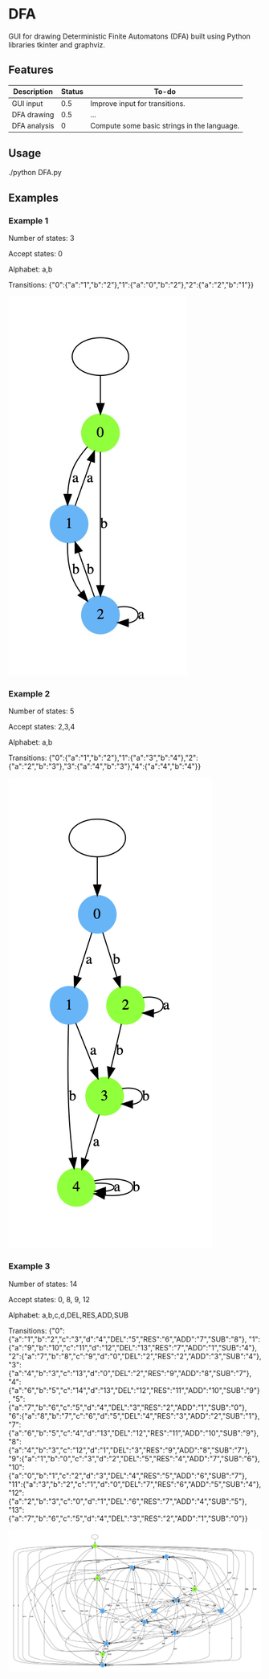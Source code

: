 # DFA
GUI for drawing Deterministic Finite Automatons (DFA) built using Python libraries tkinter and graphviz.

## Features
 Description | Status | To-do
 --- | --- | --- |
 GUI input | 0.5 | Improve input for transitions.
 DFA drawing | 0.5 | ...
 DFA analysis | 0 | Compute some basic strings in the language. 

## Usage
./python DFA.py 

## Examples

### Example 1
Number of states: 3

Accept states: 0

Alphabet: a,b

Transitions: {"0":{"a":"1","b":"2"},"1":{"a":"0","b":"2"},"2":{"a":"2","b":"1"}}

![alt text](https://github.com/jackbullen/DFA/blob/main/pics/3state.jpg)

### Example 2
Number of states: 5

Accept states: 2,3,4

Alphabet: a,b

Transitions: {"0":{"a":"1","b":"2"},"1":{"a":"3","b":"4"},"2":{"a":"2","b":"3"},"3":{"a":"4","b":"3"},"4":{"a":"4","b":"4"}}

![alt text](https://github.com/jackbullen/DFA/blob/main/pics/5state.png)

### Example 3
Number of states: 14

Accept states: 0, 8, 9, 12

Alphabet: a,b,c,d,DEL,RES,ADD,SUB

Transitions: {"0":{"a":"1","b":"2","c":"3","d":"4","DEL":"5","RES":"6","ADD":"7","SUB":"8"},
"1":{"a":"9","b":"10","c":"11","d":"12","DEL":"13","RES":"7","ADD":"1","SUB":"4"},
"2":{"a":"7","b":"8","c":"9","d":"0","DEL":"2","RES":"2","ADD":"3","SUB":"4"},
"3":{"a":"4","b":"3","c":"13","d":"0","DEL":"2","RES":"9","ADD":"8","SUB":"7"},
"4":{"a":"6","b":"5","c":"14","d":"13","DEL":"12","RES":"11","ADD":"10","SUB":"9"},
"5":{"a":"7","b":"6","c":"5","d":"4","DEL":"3","RES":"2","ADD":"1","SUB":"0"},
"6":{"a":"8","b":"7","c":"6","d":"5","DEL":"4","RES":"3","ADD":"2","SUB":"1"},
"7":{"a":"6","b":"5","c":"4","d":"13","DEL":"12","RES":"11","ADD":"10","SUB":"9"},
"8":{"a":"4","b":"3","c":"12","d":"1","DEL":"3","RES":"9","ADD":"8","SUB":"7"},
"9":{"a":"1","b":"0","c":"3","d":"2","DEL":"5","RES":"4","ADD":"7","SUB":"6"},
"10":{"a":"0","b":"1","c":"2","d":"3","DEL":"4","RES":"5","ADD":"6","SUB":"7"},
"11":{"a":"3","b":"2","c":"1","d":"0","DEL":"7","RES":"6","ADD":"5","SUB":"4"},
"12":{"a":"2","b":"3","c":"0","d":"1","DEL":"6","RES":"7","ADD":"4","SUB":"5"},
"13":{"a":"7","b":"6","c":"5","d":"4","DEL":"3","RES":"2","ADD":"1","SUB":"0"}}

![alt text](https://github.com/jackbullen/DFA/blob/main/pics/25state.jpg)
